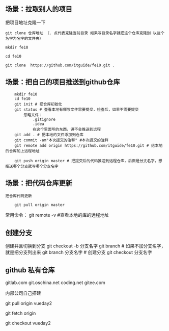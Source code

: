 ## 场景：拉取别人的项目
把项目地址克隆一下

```
git clone 仓库地址 （. 点代表克隆当前目录 如果写目录名字就把这个仓库克隆到 以这个名字为名字的文件夹）

mkdir fe10 

cd fe10

git clone  https://github.com/itguide/fe10.git .
```
## 场景：把自己的项目推送到github仓库
```
    mkdir fe10
    cd fe10
    git init # 把仓库初始化
    git status # 查看本地有哪写文件需要提交，检查后，如果不需要提交
        忽略文件：
            .gitignore 
            .idea
            在这个里面写的东西，讲不会推送到远程
    git add . # 把本地的文件添加到仓库
    git commit -am"本次提交的注释" #本次提交的注释
    git remote add origin https://github.com/itguide/fe10.git # 给本地的仓库加上远程地址

    git push origin master # 把提交后的代码推送到远程仓库，后面是分支名字，想推送哪个分支就写哪个分支名字

```

## 场景：把代码仓库更新

    把仓库代码更新
```
    git pull origin master
```

常用命令：
    git remote -v #查看本地的库的远程地址


## 创建分支

创建并且切换到分支
git checkout -b 分支名字
git branch # 如果不加分支名字，就是把分支列出来
git branch 分支名字 # 创建分支
git checkout 分支名字

## github 私有仓库

gitlab.com
git.oschina.net
coding.net
gitee.com

内部公司自己搭建

git pull origin vueday2

git fetch origin 
 
git checkout vueday2